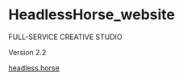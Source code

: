 # HeadlessHorse_website

FULL-SERVICE CREATIVE STUDIO

Version 2.2

[headless.horse](https://headless.horse/)
